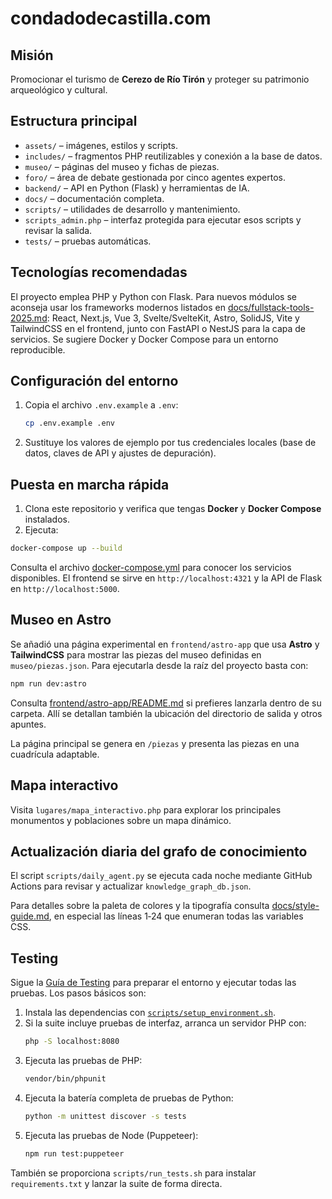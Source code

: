 # condadodecastilla.com

## Misión

Promocionar el turismo de **Cerezo de Río Tirón** y proteger su patrimonio arqueológico y cultural.

## Estructura principal

- `assets/` – imágenes, estilos y scripts.
- `includes/` – fragmentos PHP reutilizables y conexión a la base de datos.
- `museo/` – páginas del museo y fichas de piezas.
- `foro/` – área de debate gestionada por cinco agentes expertos.
- `backend/` – API en Python (Flask) y herramientas de IA.
- `docs/` – documentación completa.
- `scripts/` – utilidades de desarrollo y mantenimiento.
- `scripts_admin.php` – interfaz protegida para ejecutar esos scripts y revisar la salida.
- `tests/` – pruebas automáticas.

## Tecnologías recomendadas

El proyecto emplea PHP y Python con Flask. Para nuevos módulos se aconseja usar los frameworks modernos listados en [docs/fullstack-tools-2025.md](docs/fullstack-tools-2025.md): React, Next.js, Vue 3, Svelte/SvelteKit, Astro, SolidJS, Vite y TailwindCSS en el frontend, junto con FastAPI o NestJS para la capa de servicios. Se sugiere Docker y Docker Compose para un entorno reproducible.

## Configuración del entorno

1. Copia el archivo `.env.example` a `.env`:

   ```bash
   cp .env.example .env
   ```

2. Sustituye los valores de ejemplo por tus credenciales locales (base de datos, claves de API y ajustes de depuración).


## Puesta en marcha rápida

1. Clona este repositorio y verifica que tengas **Docker** y **Docker Compose** instalados.
2. Ejecuta:

```bash
docker-compose up --build
```

Consulta el archivo [docker-compose.yml](docker-compose.yml) para conocer los servicios disponibles.
El frontend se sirve en `http://localhost:4321` y la API de Flask en `http://localhost:5000`.

## Museo en Astro

Se añadió una página experimental en `frontend/astro-app` que usa **Astro** y **TailwindCSS** para mostrar las piezas del museo definidas en `museo/piezas.json`.
Para ejecutarla desde la raíz del proyecto basta con:

```bash
npm run dev:astro
```

Consulta [frontend/astro-app/README.md](frontend/astro-app/README.md) si prefieres lanzarla dentro de su carpeta. Allí se detallan también la ubicación del directorio de salida y otros apuntes.

La página principal se genera en `/piezas` y presenta las piezas en una cuadrícula adaptable.

## Mapa interactivo

Visita `lugares/mapa_interactivo.php` para explorar los principales monumentos y poblaciones sobre un mapa dinámico.

## Actualización diaria del grafo de conocimiento

El script `scripts/daily_agent.py` se ejecuta cada noche mediante GitHub Actions para revisar y actualizar `knowledge_graph_db.json`.

Para detalles sobre la paleta de colores y la tipografía consulta [docs/style-guide.md](docs/style-guide.md), en especial las líneas 1‑24 que enumeran todas las variables CSS.

## Testing

Sigue la [Guía de Testing](docs/testing.md) para preparar el entorno y ejecutar todas las pruebas. Los pasos básicos son:

1. Instala las dependencias con [`scripts/setup_environment.sh`](scripts/setup_environment.sh).
2. Si la suite incluye pruebas de interfaz, arranca un servidor PHP con:
   ```bash
   php -S localhost:8080
   ```
3. Ejecuta las pruebas de PHP:
   ```bash
   vendor/bin/phpunit
   ```
4. Ejecuta la batería completa de pruebas de Python:
   ```bash
   python -m unittest discover -s tests
   ```
5. Ejecuta las pruebas de Node (Puppeteer):
   ```bash
   npm run test:puppeteer
   ```

También se proporciona `scripts/run_tests.sh` para instalar `requirements.txt` y lanzar la suite de forma directa.
